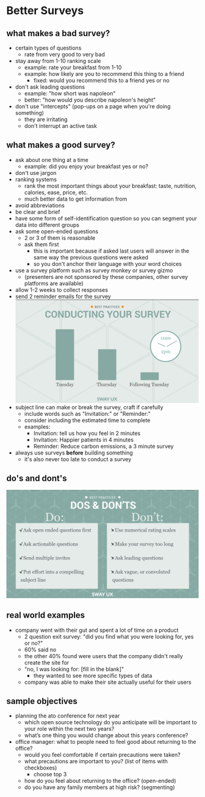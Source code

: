 # Better Surveys

## what makes a bad survey?
* certain types of questions
    * rate from very good to very bad
* stay away from 1-10 ranking scale
    * example: rate your breakfast from 1-10
    * example: how likely are you to recommend this thing to a friend
        * fixed: would you recommend this to a friend yes or no
* don't ask leading questions
    * example: "how short was napoleon"
    * better: "how would you describe napoleon's height"
* don't use "intercepts" (pop-ups on a page when you're doing something)
    * they are irritating
    * don't interrupt an active task
## what makes a good survey?
* ask about one thing at a time
    * example: did you enjoy your breakfast yes or no?
* don't use jargon
* ranking systems
    * rank the most important things about your breakfast: taste, nutrition, calories, ease, price, etc.
    * much better data to get information from
* avoid abbreviations
* be clear and brief
* have some form of self-identification question so you can segment your data into different groups
* ask some open-ended questions
    * 2 or 3 of them is reasonable
    * ask them first
        * this is important because if asked last users will answer in the same way the previous questions were asked
        * so you don't anchor their language with your word choices 
* use a survey platform such as survey monkey or survey gizmo
    * (presenters are not sponsored by these companies, other survey platforms are available)
* allow 1-2 weeks to collect responses
* send 2 reminder emails for the survey
![](img/1.png)
* subject line can make or break the survey, craft if carefully
    * include words such as "Invitation:" or "Reminder:"
    * consider including the estimated time to complete
    * examples:
        * Invitation: tell us how you feel in 2 minutes
        * Invitation: Happier patients in 4 minutes
        * Reminder: Reduce carbon emissions, a 3 minute survey
* always use surveys **before** building something
    * it's also never too late to conduct a survey
## do's and dont's
![](img/2.png)
## real world examples
* company went with their gut and spent a lot of time on a product
    * 2 question exit survey: "did you find what you were looking for, yes or no?"
    * 60% said no
    * the other 40% found were users that the company didn't really create the site for
    * "no, I was looking for: [fill in the blank]"
        * they wanted to see more specific types of data
    * company was able to make their site actually useful for their users
## sample objectives
* planning the ato conference for next year
    * which open source technology do you anticipate will be important to your role within the next two years?
    * what’s one thing you would change about this years conference?
* office manager: what to people need to feel good about returning to the office?
    * would you feel comfortable if certain precautions were taken?
    * what precautions are important to you? (list of items with checkboxes)
        * choose top 3
    * how do you feel about returning to the office? (open-ended)
    * do you have any family members at high risk? (segmenting)